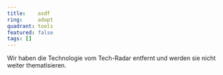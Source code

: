 ```yaml
---
title:    asdf  
ring:     adopt  
quadrant: tools
featured: false
tags: []
---
```


Wir haben die Technologie vom Tech-Radar entfernt und werden sie nicht weiter thematisieren.
